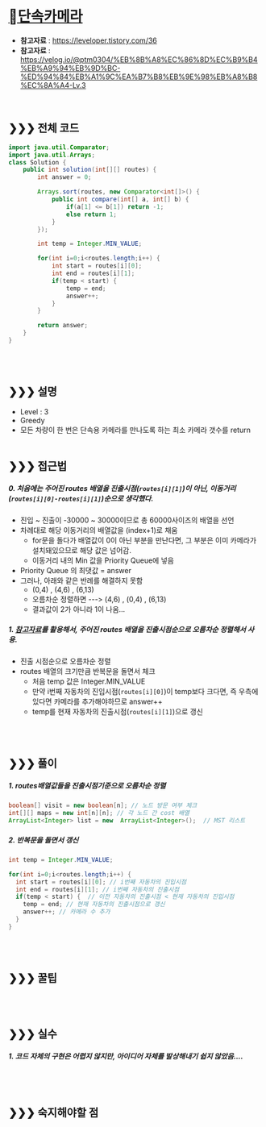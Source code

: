 

# [단속카메라](https://programmers.co.kr/learn/courses/30/lessons/42884)
* **참고자료** : https://leveloper.tistory.com/36
* **참고자료** : https://velog.io/@ptm0304/%EB%8B%A8%EC%86%8D%EC%B9%B4%EB%A9%94%EB%9D%BC-%ED%94%84%EB%A1%9C%EA%B7%B8%EB%9E%98%EB%A8%B8%EC%8A%A4-Lv.3

<br>

## &#10095;&#10095;&#10095; 전체 코드
```java
import java.util.Comparator;
import java.util.Arrays;
class Solution {
    public int solution(int[][] routes) {
		int answer = 0;

		Arrays.sort(routes, new Comparator<int[]>() {
			public int compare(int[] a, int[] b) {
				if(a[1] <= b[1]) return -1;
				else return 1;
			}
		});

		int temp = Integer.MIN_VALUE;

		for(int i=0;i<routes.length;i++) {
			int start = routes[i][0];
			int end = routes[i][1];
			if(temp < start) {
				temp = end;
				answer++;
			}
		}

		return answer;
	}
}
```

<br><br>

## &#10095;&#10095;&#10095; 설명
* Level : 3
* Greedy
* 모든 차량이 한 번은 단속용 카메라를 만나도록 하는 최소 카메라 갯수를 return
<br><br>


## &#10095;&#10095;&#10095; 접근법   
##### 0. 처음에는 주어진 routes 배열을 진출시점(`routes[i][1]`)이 아닌, 이동거리(`routes[i][0]-routes[i][1]`)순으로 생각했다.
* 진입 ~ 진출이 -30000 ~ 30000이므로 총 60000사이즈의 배열을 선언
* 차례대로 해당 이동거리의 배열값을 (index+1)로 채움
  * for문을 돌다가 배열값이 0이 아닌 부분을 만난다면, 그 부분은 이미 카메라가 설치돼있으므로 해당 값은 넘어감.
  * 이동거리 내의 Min 값을 Priority Queue에 넣음
* Priority Queue 의 최댓값 = answer
* 그러나, 아래와 같은 반례를 해결하지 못함
  * (0,4) , (4,6) , (6,13)
  * 오름차순 정렬하면 ---> (4,6) , (0,4) , (6,13)
  * 결과값이 2가 아니라 1이 나옴...

##### 1. [참고자료](https://leveloper.tistory.com/36)를 활용해서, 주어진 routes 배열을 진출시점순으로 오름차순 정렬해서 사용.
* 진출 시점순으로 오름차순 정렬
* routes 배열의 크기만큼 반복문을 돌면서 체크
  * 처음 temp 값은 Integer.MIN_VALUE
  * 만약 i번째 자동차의 진입시점(`routes[i][0]`)이 temp보다 크다면, 즉 우측에 있다면 카메라를 추가해야하므로 answer++
  * temp를 현재 자동차의 진출시점(`routes[i][1]`)으로 갱신

<br><br>

## &#10095;&#10095;&#10095; 풀이
##### 1. routes배열값들을 진출시점기준으로 오름차순 정렬
```java
boolean[] visit = new boolean[n]; // 노드 방문 여부 체크
int[][] maps = new int[n][n]; // 각 노드 간 cost 배열
ArrayList<Integer> list = new  ArrayList<Integer>();  // MST 리스트
```

##### 2. 반복문을 돌면서 갱신
```java
int temp = Integer.MIN_VALUE;

for(int i=0;i<routes.length;i++) {
  int start = routes[i][0]; // i번째 자동차의 진입시점
  int end = routes[i][1]; // i번째 자동차의 진출시점
  if(temp < start) {  // 이전 자동차의 진출시점 < 현재 자동차의 진입시점
    temp = end; // 현재 자동차의 진출시점으로 갱신
    answer++; // 카메라 수 추가
  }
}
```

<br><br>



## &#10095;&#10095;&#10095; 꿀팁
<br><br>


## &#10095;&#10095;&#10095; 실수
##### 1. 코드 자체의 구현은 어렵지 않지만, 아이디어 자체를 발상해내기 쉽지 않았음....

<br><br>

## &#10095;&#10095;&#10095; 숙지해야할 점


<br>
<br>
<br>
